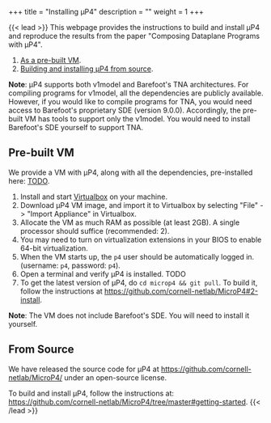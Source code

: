 +++
title = "Installing μP4"
description = ""
weight = 1
+++

{{< lead >}}
This webpage provides the instructions to build and install μP4 and reproduce the results from the paper "Composing Dataplane Programs with μP4".

1. [As a pre-built VM](#pre-built-vm).
2. [Building and installing μP4 from source](#from-source).

**Note**: μP4 supports both v1model and Barefoot's TNA architectures. For
compiling programs for v1model, all the dependencies are publicly available.
However, if you would like to compile programs for TNA, you would need access
to Barefoot's proprietary SDE (version 9.0.0). Accordingly, the pre-built VM
has tools to support only the v1model. You would need to install Barefoot's SDE
yourself to support TNA.

## Pre-built VM

We provide a VM with μP4, along with all the dependencies, pre-installed here:
[TODO](link-to-vm).
1. Install and start [Virtualbox](https://www.virtualbox.org/wiki/Downloads) on your machine.
2. Download μP4 VM image, and import it to Virtualbox by selecting  "File" -> "Import Appliance" in Virtualbox.
3. Allocate the VM as much RAM as possible (at least 2GB). A single processor should suffice (recommended: 2).
4. You may need to turn on virtualization extensions in your BIOS to enable 64-bit virtualization.
5. When the VM starts up, the `p4` user should be automatically logged in. (username: `p4`, password: `p4`).
6. Open a terminal and verify μP4 is installed. TODO
7. To get the latest version of μP4, do `cd microp4 && git pull`. To build it, follow the instructions at https://github.com/cornell-netlab/MicroP4#2-install.

**Note**: The VM does not include Barefoot's SDE. You will need to install it yourself.

## From Source
We have released the source code for μP4 at https://github.com/cornell-netlab/MicroP4/ under an open-source license.

To build and install μP4, follow the instructions at:
https://github.com/cornell-netlab/MicroP4/tree/master#getting-started.
{{< /lead >}}


